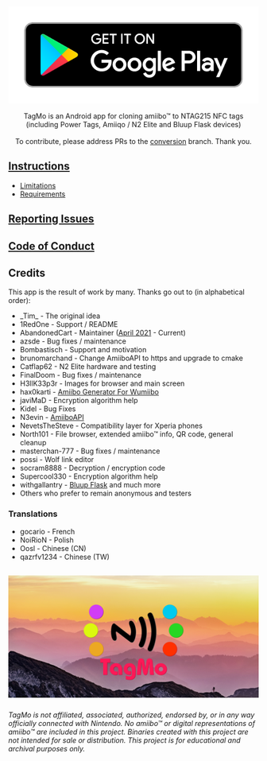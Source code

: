 <p align="center">
  <a href="https://play.google.com/store/apps/details?id=com.hiddenramblings.tagmo.eightbit"><img src="https://github.com/HiddenRamblings/TagMo/raw/master/assets/google-play-badge.png" /></a>
</p>

<p align="center">
TagMo is an Android app for cloning amiibo™ to NTAG215 NFC tags<br />
(including Power Tags, Amiiqo / N2 Elite and Bluup Flask devices)
<br /><br />
To contribute, please address PRs to the <a href="https://github.com/HiddenRamblings/TagMo/tree/conversion">conversion</a> branch. Thank you.
<p align="center">

## [Instructions](https://tagmo.gitlab.io/)
* [Limitations](https://github.com/HiddenRamblings/TagMo/wiki#limitations)
* [Requirements](https://github.com/HiddenRamblings/TagMo/wiki#requirements)

## [Reporting Issues](https://github.com/HiddenRamblings/TagMo/wiki#reporting-issues)

## [Code of Conduct](https://github.com/HiddenRamblings/TagMo/blob/master/CODE_OF_CONDUCT.md)

## Credits
This app is the result of work by many. Thanks go out to (in alphabetical order):

* \_Tim\_ - The original idea
* 1RedOne - Support / README
* AbandonedCart - Maintainer ([April 2021](https://github.com/HiddenRamblings/TagMo/commit/820ca2ad2a732b7c7c85e565066462f5ff89a6d1) - Current)
* azsde - Bug fixes / maintenance
* Bombastisch - Support and motivation
* brunomarchand - Change AmiiboAPI to https and upgrade to cmake
* Catflap62 - N2 Elite hardware and testing
* FinalDoom - Bug fixes / maintenance
* H3llK33p3r - Images for browser and main screen
* hax0karti - [Amiibo Generator For Wumiibo](https://github.com/hax0kartik/amiibo-generator)
* javiMaD - Encryption algorithm help
* Kidel - Bug Fixes
* N3evin - [AmiiboAPI](https://github.com/N3evin/AmiiboAPI)
* NevetsTheSteve - Compatibility layer for Xperia phones
* North101 - File browser, extended amiibo™ info, QR code, general cleanup
* masterchan-777 - Bug fixes / maintenance
* possi - Wolf link editor
* socram8888 - Decryption / encryption code
* Supercool330 - Encryption algorithm help
* withgallantry - [Bluup Flask](https://www.bluuplabs.com/flask/) and much more
* Others who prefer to remain anonymous and testers
### Translations
* gocario - French
* NoiRioN - Polish
* Oosl - Chinese (CN)
* qazrfv1234 - Chinese (TW)

##
![TagMo Logo](assets/tagmo_feature.png)
###
*TagMo is not affiliated, associated, authorized, endorsed by, or in any way officially connected with Nintendo. No  amiibo™ or digital representations of amiibo™ are included in this project. Binaries created with this project are not intended for sale or distribution. This project is for educational and archival purposes only.*
